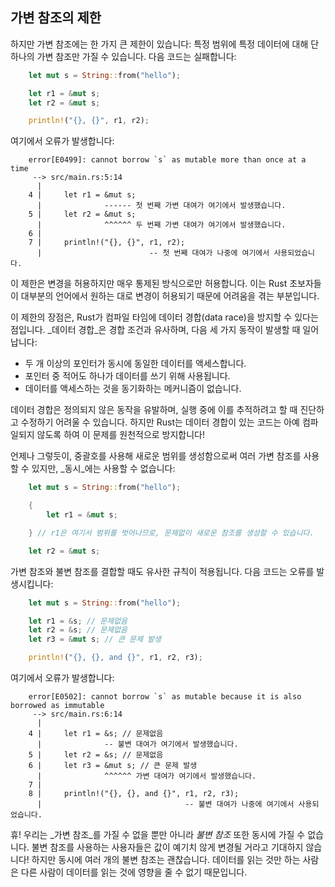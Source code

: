 ## 가변 참조의 제한

하지만 가변 참조에는 한 가지 큰 제한이 있습니다: 특정 범위에 특정 데이터에 대해 단 하나의 가변 참조만 가질 수 있습니다. 다음 코드는 실패합니다:

```rust
    let mut s = String::from("hello");

    let r1 = &mut s;
    let r2 = &mut s;

    println!("{}, {}", r1, r2);
```

여기에서 오류가 발생합니다:

```text
    error[E0499]: cannot borrow `s` as mutable more than once at a time
     --> src/main.rs:5:14
      |
    4 |     let r1 = &mut s;
      |              ------ 첫 번째 가변 대여가 여기에서 발생했습니다.
    5 |     let r2 = &mut s;
      |              ^^^^^^ 두 번째 가변 대여가 여기에서 발생했습니다.
    6 |
    7 |     println!("{}, {}", r1, r2);
      |                        -- 첫 번째 대여가 나중에 여기에서 사용되었습니다.
```

이 제한은 변경을 허용하지만 매우 통제된 방식으로만 허용합니다. 이는 Rust 초보자들이 대부분의 언어에서 원하는 대로 변경이 허용되기 때문에 어려움을 겪는 부분입니다.

이 제한의 장점은, Rust가 컴파일 타임에 데이터 경합(data race)을 방지할 수 있다는 점입니다. _데이터 경합_은 경합 조건과 유사하며, 다음 세 가지 동작이 발생할 때 일어납니다:

* 두 개 이상의 포인터가 동시에 동일한 데이터를 액세스합니다.
* 포인터 중 적어도 하나가 데이터를 쓰기 위해 사용됩니다.
* 데이터를 액세스하는 것을 동기화하는 메커니즘이 없습니다.

데이터 경합은 정의되지 않은 동작을 유발하며, 실행 중에 이를 추적하려고 할 때 진단하고 수정하기 어려울 수 있습니다. 하지만 Rust는 데이터 경합이 있는 코드는 아예 컴파일되지 않도록 하여 이 문제를 원천적으로 방지합니다!

언제나 그렇듯이, 중괄호를 사용해 새로운 범위를 생성함으로써 여러 가변 참조를 사용할 수 있지만, _동시_에는 사용할 수 없습니다:

```rust
    let mut s = String::from("hello");

    {
        let r1 = &mut s;

    } // r1은 여기서 범위를 벗어나므로, 문제없이 새로운 참조를 생성할 수 있습니다.

    let r2 = &mut s;
```

가변 참조와 불변 참조를 결합할 때도 유사한 규칙이 적용됩니다. 다음 코드는 오류를 발생시킵니다:

```rust
    let mut s = String::from("hello");

    let r1 = &s; // 문제없음
    let r2 = &s; // 문제없음
    let r3 = &mut s; // 큰 문제 발생

    println!("{}, {}, and {}", r1, r2, r3);
```

여기에서 오류가 발생합니다:

```text
    error[E0502]: cannot borrow `s` as mutable because it is also borrowed as immutable
     --> src/main.rs:6:14
      |
    4 |     let r1 = &s; // 문제없음
      |              -- 불변 대여가 여기에서 발생했습니다.
    5 |     let r2 = &s; // 문제없음
    6 |     let r3 = &mut s; // 큰 문제 발생
      |              ^^^^^^ 가변 대여가 여기에서 발생했습니다.
    7 |
    8 |     println!("{}, {}, and {}", r1, r2, r3);
      |                                -- 불변 대여가 나중에 여기에서 사용되었습니다.
```

휴! 우리는 _가변 참조_를 가질 수 없을 뿐만 아니라 _불변 참조_ 또한 동시에 가질 수 없습니다. 불변 참조를 사용하는 사용자들은 값이 예기치 않게 변경될 거라고 기대하지 않습니다! 하지만 동시에 여러 개의 불변 참조는 괜찮습니다. 데이터를 읽는 것만 하는 사람은 다른 사람이 데이터를 읽는 것에 영향을 줄 수 없기 때문입니다.